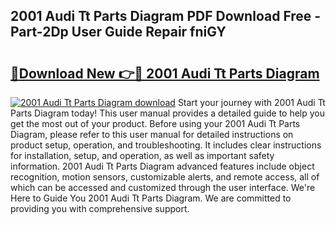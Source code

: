 ## 2001 Audi Tt Parts Diagram PDF Download Free - Part-2Dp User Guide Repair fniGY

# <h2><a href="http://dfuleur.blite.top/?on=2001+Audi+Tt+Parts+Diagram">🔗Download New 👉🔴 2001 Audi Tt Parts Diagram</a></h2>

[![2001 Audi Tt Parts Diagram download](https://i.imgur.com/lujVjoI.png)](http://dfuleur.blite.top/?on=2001+Audi+Tt+Parts+Diagram)
Start your journey with 2001 Audi Tt Parts Diagram today! This user manual provides a detailed guide to help you get the most out of your product. Before using your 2001 Audi Tt Parts Diagram, please refer to this user manual for detailed instructions on product setup, operation, and troubleshooting. It includes clear instructions for installation, setup, and operation, as well as important safety information. 2001 Audi Tt Parts Diagram advanced features include object recognition, motion sensors, customizable alerts, and remote access, all of which can be accessed and customized through the user interface. We're Here to Guide You 2001 Audi Tt Parts Diagram. We are committed to providing you with comprehensive support.
